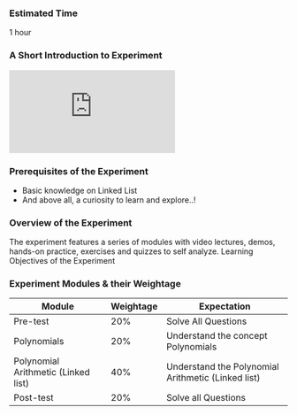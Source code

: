 ### Estimated Time

1 hour
### A Short Introduction to Experiment
<iframe src="https://www.youtube.com/embed/Bb6TsOG2bqQ" frameborder="0" allow="autoplay; encrypted-media" allowfullscreen></iframe>

### Prerequisites of the Experiment

   - Basic knowledge on Linked List
   - And above all, a curiosity to learn and explore..!

### Overview of the Experiment

The experiment features a series of modules with video lectures, demos, hands-on practice, exercises and quizzes to self analyze.
Learning Objectives of the Experiment

### Experiment Modules & their Weightage

|Module 	|Weightage 	|Expectation|
|------|--------|----------|
|Pre-test 	|20% |	Solve All Questions|
|Polynomials 	|20% |	Understand the concept Polynomials|
|Polynomial Arithmetic (Linked list) 	|40% 	|Understand the Polynomial Arithmetic (Linked list)|
|Post-test 	|20% 	|Solve all Questions|

